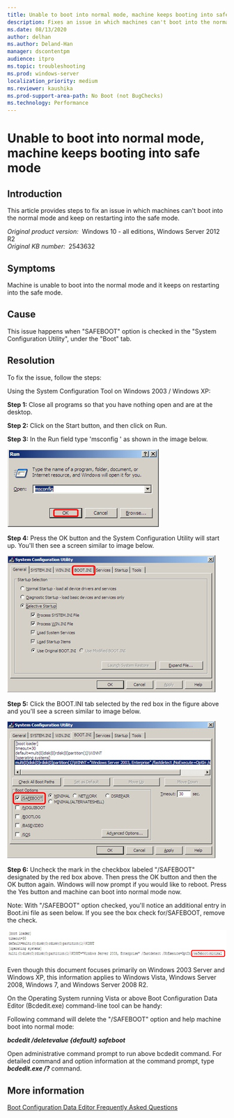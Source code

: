 ```yaml
---
title: Unable to boot into normal mode, machine keeps booting into safe mode
description: Fixes an issue in which machines can't boot into the normal mode and keep on restarting into the safe mode.
ms.date: 08/13/2020
author: delhan
ms.author: Deland-Han
manager: dscontentpm
audience: itpro
ms.topic: troubleshooting
ms.prod: windows-server
localization_priority: medium
ms.reviewer: kaushika
ms.prod-support-area-path: No Boot (not BugChecks)
ms.technology: Performance
---
```

# Unable to boot into normal mode, machine keeps booting into safe mode

## Introduction

This article provides steps to fix an issue in which machines can't boot into the normal mode and keep on restarting into the safe mode.

_Original product version:_ &nbsp;Windows 10 - all editions, Windows Server 2012 R2  
_Original KB number:_ &nbsp;2543632

## Symptoms

Machine is unable to boot into the normal mode and it keeps on restarting into the safe mode.

## Cause

This issue happens when "SAFEBOOT" option is checked in the "System Configuration Utility", under the "Boot" tab.

## Resolution

To fix the issue, follow the steps:

Using the System Configuration Tool on Windows 2003 / Windows XP:

**Step 1:** Close all programs so that you have nothing open and are at the desktop.

**Step 2:** Click on the Start button, and then click on Run.

**Step 3:** In the Run field type 'msconfig ' as shown in the image below.

![Type msconfig](./media/cannot-boot-into-normal-mode/2543632a.jpg)

**Step 4:** Press the OK button and the System Configuration Utility will start up.
 You'll then see a screen similar to image below.

![BOOT.INI](./media/cannot-boot-into-normal-mode/2543632b.jpg)

**Step 5:** Click the BOOT.INI tab selected by the red box in the figure above and you'll see a screen similar to image below.

![Select /SAFTBOOT](./media/cannot-boot-into-normal-mode/2543632c.jpg)

**Step 6:** Uncheck the mark in the checkbox labeled "/SAFEBOOT" designated by the red box above. Then press the OK button and then the OK button again. Windows will now prompt if you would like to reboot. Press the Yes button and machine can boot into normal mode now.

Note: With "/SAFEBOOT" option checked, you'll notice an additional entry in Boot.ini file as seen below. If you see the box check for/SAFEBOOT, remove the check.

![Entry in Boot.ini file](./media/cannot-boot-into-normal-mode/2543632d.jpg)

Even though this document focuses primarily on Windows 2003 Server and Windows XP, this information applies to Windows Vista, Windows Server 2008, Windows 7, and Windows Server 2008 R2.

On the Operating System running Vista or above Boot Configuration Data Editor (Bcdedit.exe) command-line tool can be handy:

Following command will delete the "/SAFEBOOT" option and help machine boot into normal mode:

***bcdedit /deletevalue {default} safeboot***  

Open administrative command prompt to run above bcdedit command. For detailed command and option information at the command prompt, type ***bcdedit.exe /?*** command.

## More information

 [Boot Configuration Data Editor Frequently Asked Questions](https://technet.microsoft.com/library/cc721886%28WS.10%29.aspx)

